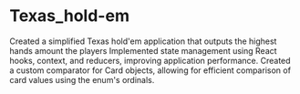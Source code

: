 # Texas_hold-em
Created a simplified Texas hold'em application that outputs the highest hands amount the players
Implemented state management using React hooks, context, and reducers, improving application performance.
Created a custom comparator for Card objects, allowing for efficient comparison of card values using the enum's ordinals.
